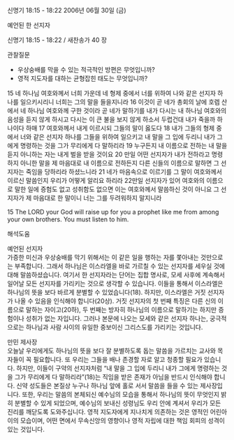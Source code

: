 신명기 18:15 - 18:22 
2006년 06월 30일 (금)

예언된 한 선지자



신명기 18:15 - 18:22 / 새찬송가 40 장


관찰질문
- 우상숭배를 막을 수 있는 적극적인 방편은 무엇입니까?
- 영적 지도자를 대하는 균형잡힌 태도는 무엇입니까? 

15 네 하나님 여호와께서 너희 가운데 네 형제 중에서 너를 위하여 나와 같은 선지자 하나를 일으키시리니 너희는 그의 말을 들을지니라 16 이것이 곧 네가 총회의 날에 호렙 산에서 네 하나님 여호와께 구한 것이라 곧 네가 말하기를 내가 다시는 내 하나님 여호와의 음성을 듣지 않게 하시고 다시는 이 큰 불을 보지 않게 하소서 두렵건대 내가 죽을까 하나이다 하매 17 여호와께서 내게 이르시되 그들의 말이 옳도다 18 내가 그들의 형제 중에서 너와 같은 선지자 하나를 그들을 위하여 일으키고 내 말을 그 입에 두리니 내가 그에게 명령하는 것을 그가 무리에게 다 말하리라 19 누구든지 내 이름으로 전하는 내 말을 듣지 아니하는 자는 내게 벌을 받을 것이요 20 만일 어떤 선지자가 내가 전하라고 명령하지 아니한 말을 제 마음대로 내 이름으로 전하든지 다른 신들의 이름으로 말하면 그 선지자는 죽임을 당하리라 하셨느니라 21 네가 마음속으로 이르기를 그 말이 여호와께서 이르신 말씀인지 우리가 어떻게 알리요 하리라 22만일 선지자가 있어 여호와의 이름으로 말한 일에 증험도 없고 성취함도 없으면 이는 여호와께서 말씀하신 것이 아니요 그 선지자가 제 마음대로 한 말이니 너는 그를 두려워하지 말지니라 

15  The LORD your God will raise up for you a prophet like me from among your own brothers. You must listen to him.

해석도움





예언된 선지자  
가증한 미신과 우상숭배를 막기 위해서는 이 같은 일을 행하는 자를 쫓아내는 것만으로는 부족합니다. 그래서 하나님은 이스라엘을 바로 가르칠 수 있는 선지자를 세우실 것에 대해 말씀하셨습니다. 여기서 한 선지자라는 단어는 집합 명사로, 모세 사후에 계속해서 일어날 모든 선지자를  가리키는 것으로 생각할 수 있습니다. 이들을 통해서 이스라엘은 하나님의 뜻을 보다 바르게 분별할 수 있었습니다(18). 하지만, 이스라엘은 거짓 선지자가 나올 수 있음을 인식해야 합니다(20상). 거짓 선지자의 첫 번째 특징은 다른 신의 이름으로 말하는 자이고(20하), 두 번째는 방자히 하나님의 이름으로 말하기는 하지만 증험이나 성취가 없는 자입니다. 그러나 본문에 나오는 모세와 같은 선지자 하나는, 궁극적으로는 하나님과 사람 사이의 유일한 중보이신 그리스도를 가리키는 것입니다.

만민 제사장  
오늘날 우리에게도 하나님의 뜻을 보다 잘 분별하도록 돕는 말씀을 가르치는 교사와 목자들이 꼭 필요합니다. 또 우리는 그들을 배나 존경할 자로 알고 청종할 필요가 있습니다. 하지만, 이들이 구약의 선지자처럼 “내 말을 그 입에 두리니 내가 그에게 명령하는 것을 그가 무리에게 다 말하리라”(18)는 직임을 받은 존재가 아님을 반드시 인식해야 합니다. 신약 성도들은 본질상 누구나 하나님 앞에 홀로 서서 말씀을 들을 수 있는 제사장입니다. 또한, 우리는 말씀의 본체되신 예수님의 모습을 통해서 하나님의 뜻이 무엇인지 밝히 분별할 수 있게 되었으며, 예수님의 보내신 성령님도 우리 안에 계셔서 우리가 모든 진리를 깨닫도록 도와주십니다. 영적 지도자에게 지나치게 의존하는 것은 영적인 어린아이의 모습이며, 어떤 면에서 무속신앙의 영향이나 영적 자립에 대한 책임 회피의 성격이 있는 것입니다.